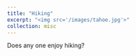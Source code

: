 ```yaml
---
title: "Hiking"
excerpt: "<img src='/images/tahoe.jpg'>"
collection: misc
---
```


Does any one enjoy hiking?
